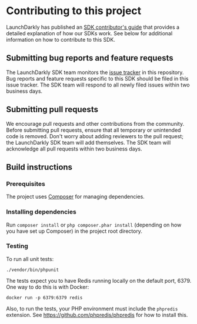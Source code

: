 # Contributing to this project

LaunchDarkly has published an [SDK contributor's guide](https://docs.launchdarkly.com/docs/sdk-contributors-guide) that provides a detailed explanation of how our SDKs work. See below for additional information on how to contribute to this SDK.

## Submitting bug reports and feature requests
 
The LaunchDarkly SDK team monitors the [issue tracker](https://github.com/launchdarkly/php-server-sdk-redis-phpredis/issues) in this repository. Bug reports and feature requests specific to this SDK should be filed in this issue tracker. The SDK team will respond to all newly filed issues within two business days.

## Submitting pull requests
 
We encourage pull requests and other contributions from the community. Before submitting pull requests, ensure that all temporary or unintended code is removed. Don't worry about adding reviewers to the pull request; the LaunchDarkly SDK team will add themselves. The SDK team will acknowledge all pull requests within two business days.

## Build instructions

### Prerequisites

The project uses [Composer](https://getcomposer.org/) for managing dependencies.

### Installing dependencies

Run `composer install` or `php composer.phar install` (depending on how you have set up Composer) in the project root directory.

### Testing

To run all unit tests:

```
./vendor/bin/phpunit
```

The tests expect you to have Redis running locally on the default port, 6379. One way to do this is with Docker:

```
docker run -p 6379:6379 redis
```

Also, to run the tests, your PHP environment must include the `phpredis` extension. See https://github.com/phpredis/phpredis for how to install this.
